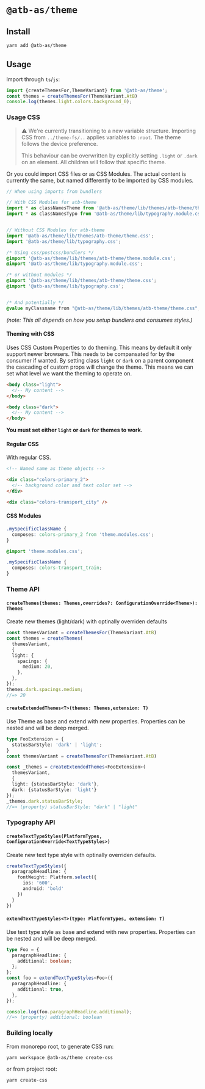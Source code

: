 # `@atb-as/theme`

## Install

```sh
yarn add @atb-as/theme
```


## Usage

Import through `ts`/`js`:


```ts
import {createThemesFor,ThemeVariant} from '@atb-as/theme';
const themes = createThemesFor(ThemeVariant.AtB)
console.log(themes.light.colors.background_0);
```


### Usage CSS

> ⚠️ We're currently transitioning to a new variable structure.
> Importing CSS from `../theme-fs/..` applies variables to `:root`.
> The theme follows the device preference.
>
> This behaviour can be overwritten by explicitly setting `.light` or `.dark`
> on an element. All children will follow that specific theme.

Or you could import CSS files or as CSS Modules. The actual content is currently the same, but named differently to be imported by CSS modules.


```ts
// When using imports from bundlers

// With CSS Modules for atb-theme
import * as classNamesTheme from '@atb-as/theme/lib/themes/atb-theme/theme.module.css';
import * as classNamesTypo from '@atb-as/theme/lib/typography.module.css';


// Without CSS Modules for atb-theme
import '@atb-as/theme/lib/themes/atb-theme/theme.css';
import '@atb-as/theme/lib/typography.css';
```

```css
/* Using css/postcss/bundlers */
@import '@atb-as/theme/lib/themes/atb-theme/theme.module.css';
@import '@atb-as/theme/lib/typography.module.css';

/* or without modules */
@import '@atb-as/theme/lib/themes/atb-theme/theme.css';
@import '@atb-as/theme/lib/typography.css';


/* And potentially */
@value myClassname from "@atb-as/theme/lib/themes/atb-theme/theme.css";
```

_(note: This all depends on how you setup bundlers and consumes styles.)_


#### Theming with CSS

Uses CSS Custom Properties to do theming. This means by default it only support newer browsers. This needs to be compansated for by the consumer if wanted.
By setting class `light` or `dark` on a parent component the cascading of custom props will change the theme. This means we can set what level we want the theming to operate on.

```html
<body class="light">
  <!-- My content -->
</body>

<body class="dark">
  <!-- My content -->
</body>
```

**You must set either `light` or `dark` for themes to work.**

#### Regular CSS

With regular CSS.

```html
<!-- Named same as theme objects -->

<div class="colors-primary_2">
  <!-- background color and text color set -->
</div>

<div class="colors-transport_city" />
```

#### CSS Modules

```css
.mySpecificClassName {
  composes: colors-primary_2 from 'theme.modules.css';
}
```

```css
@import 'theme.modules.css';

.mySpecificClassName {
  composes: colors-transport_train;
}
```

### Theme API

#### `createThemes(themes: Themes,overrides?: ConfigurationOverride<Theme>): Themes`

Create new themes (light/dark) with optinally overriden defaults

```ts
const themesVariant = createThemesFor(ThemeVariant.AtB)
const themes = createThemes(
  themesVariant,
  {
  light: {
    spacings: {
      medium: 20,
    },
  },
});
themes.dark.spacings.medium;
//=> 20
```


#### `createExtendedThemes<T>(themes: Themes,extension: T)`

Use Theme as base and extend with new properties. Properties can be nested and will be deep merged.

```ts
type FooExtension = {
  statusBarStyle: 'dark' | 'light';
}
const themesVariant = createThemesFor(ThemeVariant.AtB)

const _themes = createExtendedThemes<FooExtension>(
  themesVariant,
  {
  light: {statusBarStyle: 'dark'},
  dark: {statusBarStyle: 'light'}
});
_themes.dark.statusBarStyle;
//=> (property) statusBarStyle: "dark" | "light"
```

### Typography API

#### `createTextTypeStyles(PlatformTypes, ConfigurationOverride<TextTypeStyles>)`

Create new text type style with optinally overriden defaults.

```ts
createTextTypeStyles({
  paragraphHeadline: {
    fontWeight: Platform.select({
      ios: '600',
      android: 'bold'
    })
  }
})
```

#### `extendTextTypeStyles<T>(type: PlatformTypes, extension: T)`

Use text type style as base and extend with new properties. Properties can be nested and will be deep merged.

```ts
type Foo = {
  paragraphHeadline: {
    additional: boolean;
  };
};
const foo = extendTextTypeStyles<Foo>({
  paragraphHeadline: {
    additional: true,
  },
});

console.log(foo.paragraphHeadline.additional);
//=> (property) additional: boolean
```




### Building locally

From monorepo root, to generate CSS run:

```
yarn workspace @atb-as/theme create-css
```

or from project root:

```
yarn create-css
```